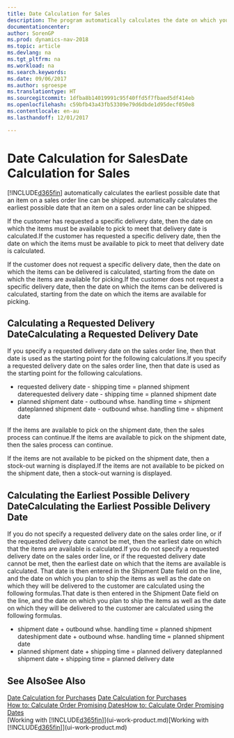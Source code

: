 ```yaml
---
title: Date Calculation for Sales
description: The program automatically calculates the date on which you must order an item to have it in inventory on a certain date. This is the date on which you can expect items ordered on a particular date to be available for picking.
documentationcenter: 
author: SorenGP
ms.prod: dynamics-nav-2018
ms.topic: article
ms.devlang: na
ms.tgt_pltfrm: na
ms.workload: na
ms.search.keywords: 
ms.date: 09/06/2017
ms.author: sgroespe
ms.translationtype: HT
ms.sourcegitcommit: 1dfba8b14019991c95f40ffd5f7fbaed5df414eb
ms.openlocfilehash: c59bfb43a43fb53309e79d6dbde1d95decf050e8
ms.contentlocale: en-au
ms.lasthandoff: 12/01/2017

---
```

# <a name="date-calculation-for-sales"></a><span data-ttu-id="90549-104">Date Calculation for Sales</span><span class="sxs-lookup"><span data-stu-id="90549-104">Date Calculation for Sales</span></span>
[!INCLUDE[d365fin](includes/d365fin_md.md)]<span data-ttu-id="90549-105"> automatically calculates the earliest possible date that an item on a sales order line can be shipped.</span><span class="sxs-lookup"><span data-stu-id="90549-105"> automatically calculates the earliest possible date that an item on a sales order line can be shipped.</span></span>

<span data-ttu-id="90549-106">If the customer has requested a specific delivery date, then the date on which the items must be available to pick to meet that delivery date is calculated.</span><span class="sxs-lookup"><span data-stu-id="90549-106">If the customer has requested a specific delivery date, then the date on which the items must be available to pick to meet that delivery date is calculated.</span></span>

<span data-ttu-id="90549-107">If the customer does not request a specific delivery date, then the date on which the items can be delivered is calculated, starting from the date on which the items are available for picking.</span><span class="sxs-lookup"><span data-stu-id="90549-107">If the customer does not request a specific delivery date, then the date on which the items can be delivered is calculated, starting from the date on which the items are available for picking.</span></span>

## <a name="calculating-a-requested-delivery-date"></a><span data-ttu-id="90549-108">Calculating a Requested Delivery Date</span><span class="sxs-lookup"><span data-stu-id="90549-108">Calculating a Requested Delivery Date</span></span>
<span data-ttu-id="90549-109">If you specify a requested delivery date on the sales order line, then that date is used as the starting point for the following calculations.</span><span class="sxs-lookup"><span data-stu-id="90549-109">If you specify a requested delivery date on the sales order line, then that date is used as the starting point for the following calculations.</span></span>

- <span data-ttu-id="90549-110">requested delivery date - shipping time = planned shipment date</span><span class="sxs-lookup"><span data-stu-id="90549-110">requested delivery date - shipping time = planned shipment date</span></span>
- <span data-ttu-id="90549-111">planned shipment date - outbound whse. handling time = shipment date</span><span class="sxs-lookup"><span data-stu-id="90549-111">planned shipment date - outbound whse. handling time = shipment date</span></span>

<span data-ttu-id="90549-112">If the items are available to pick on the shipment date, then the sales process can continue.</span><span class="sxs-lookup"><span data-stu-id="90549-112">If the items are available to pick on the shipment date, then the sales process can continue.</span></span>

<span data-ttu-id="90549-113">If the items are not available to be picked on the shipment date, then a stock-out warning is displayed.</span><span class="sxs-lookup"><span data-stu-id="90549-113">If the items are not available to be picked on the shipment date, then a stock-out warning is displayed.</span></span>

## <a name="calculating-the-earliest-possible-delivery-date"></a><span data-ttu-id="90549-114">Calculating the Earliest Possible Delivery Date</span><span class="sxs-lookup"><span data-stu-id="90549-114">Calculating the Earliest Possible Delivery Date</span></span>
<span data-ttu-id="90549-115">If you do not specify a requested delivery date on the sales order line, or if the requested delivery date cannot be met, then the earliest date on which that the items are available is calculated.</span><span class="sxs-lookup"><span data-stu-id="90549-115">If you do not specify a requested delivery date on the sales order line, or if the requested delivery date cannot be met, then the earliest date on which that the items are available is calculated.</span></span> <span data-ttu-id="90549-116">That date is then entered in the Shipment Date field on the line, and the date on which you plan to ship the items as well as the date on which they will be delivered to the customer are calculated using the following formulas.</span><span class="sxs-lookup"><span data-stu-id="90549-116">That date is then entered in the Shipment Date field on the line, and the date on which you plan to ship the items as well as the date on which they will be delivered to the customer are calculated using the following formulas.</span></span>

- <span data-ttu-id="90549-117">shipment date + outbound whse. handling time = planned shipment date</span><span class="sxs-lookup"><span data-stu-id="90549-117">shipment date + outbound whse. handling time = planned shipment date</span></span>
- <span data-ttu-id="90549-118">planned shipment date + shipping time = planned delivery date</span><span class="sxs-lookup"><span data-stu-id="90549-118">planned shipment date + shipping time = planned delivery date</span></span>


## <a name="see-also"></a><span data-ttu-id="90549-119">See Also</span><span class="sxs-lookup"><span data-stu-id="90549-119">See Also</span></span>  
 <span data-ttu-id="90549-120">[Date Calculation for Purchases](purchasing-date-calculation-for-purchases.md) </span><span class="sxs-lookup"><span data-stu-id="90549-120">[Date Calculation for Purchases](purchasing-date-calculation-for-purchases.md) </span></span>  
 [<span data-ttu-id="90549-121">How to: Calculate Order Promising Dates</span><span class="sxs-lookup"><span data-stu-id="90549-121">How to: Calculate Order Promising Dates</span></span>](sales-how-to-calculate-order-promising-dates.md)  
 <span data-ttu-id="90549-122">[Working with [!INCLUDE[d365fin](includes/d365fin_md.md)]](ui-work-product.md)</span><span class="sxs-lookup"><span data-stu-id="90549-122">[Working with [!INCLUDE[d365fin](includes/d365fin_md.md)]](ui-work-product.md)</span></span>

